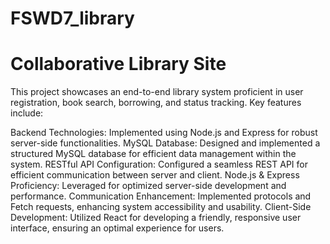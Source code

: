 # FSWD7_library
# Collaborative Library Site
This project showcases an end-to-end library system proficient in user registration, book search, borrowing, and status tracking. Key features include:

Backend Technologies: Implemented using Node.js and Express for robust server-side functionalities.
MySQL Database: Designed and implemented a structured MySQL database for efficient data management within the system.
RESTful API Configuration: Configured a seamless REST API for efficient communication between server and client.
Node.js & Express Proficiency: Leveraged for optimized server-side development and performance.
Communication Enhancement: Implemented protocols and Fetch requests, enhancing system accessibility and usability.
Client-Side Development: Utilized React for developing a friendly, responsive user interface, ensuring an optimal experience for users.




